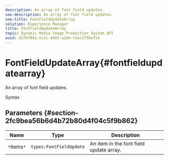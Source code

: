 ```yaml
---
description: An array of font field updates.
seo-description: An array of font field updates.
seo-title: FontFieldUpdateArray
solution: Experience Manager
title: FontFieldUpdateArray
topic: Dynamic Media Image Production System API
uuid: d2fbf891-ec1c-4465-a14e-c5ac1f5bef5a
---
```


# FontFieldUpdateArray{#fontfieldupdatearray}

An array of font field updates.

 Syntax 

## Parameters {#section-2fc9bea56b6d4b72b80d4f04c5f9b862}

|  Name  | Type  | Description  |
|---|---|---|
|  `*`items`*`  | `types:FontFieldUpdate`  | An item in the font field update array.  |

